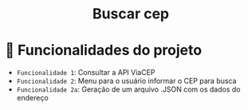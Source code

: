 <h1 align="center"> Buscar cep </h1>

# :hammer: Funcionalidades do projeto

- `Funcionalidade 1`: Consultar a API ViaCEP
- `Funcionalidade 2`: Menu para o usuário informar o CEP para busca
- `Funcionalidade 2a`: Geração de um arquivo .JSON com os dados do endereço

